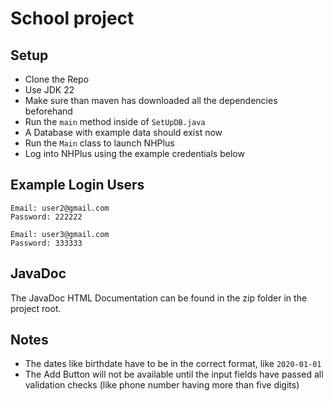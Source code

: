 # School project

## Setup

- Clone the Repo
- Use JDK 22
- Make sure than maven has downloaded all the dependencies beforehand
- Run the `main` method inside of `SetUpDB.java`
- A Database with example data should exist now
- Run the `Main` class to launch NHPlus
- Log into NHPlus using the example credentials below

## Example Login Users
```
Email: user2@gmail.com
Password: 222222

Email: user3@gmail.com
Password: 333333
```

## JavaDoc

The JavaDoc HTML Documentation can be found in the zip folder in the project root.

## Notes

- The dates like birthdate have to be in the correct format, like `2020-01-01`
- The Add Button will not be available until the input fields have passed all validation checks (like phone number having more than five digits)

